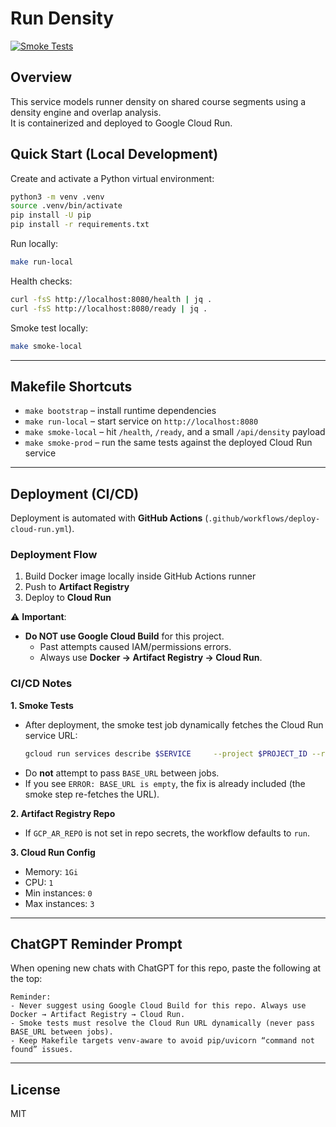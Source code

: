 # Run Density

[![Smoke Tests](https://github.com/thomjeff/run-density/actions/workflows/smoke-report.yml/badge.svg)](https://github.com/thomjeff/run-density/actions/workflows/smoke-report.yml)

## Overview
This service models runner density on shared course segments using a density engine and overlap analysis.  
It is containerized and deployed to Google Cloud Run.

## Quick Start (Local Development)

Create and activate a Python virtual environment:
```bash
python3 -m venv .venv
source .venv/bin/activate
pip install -U pip
pip install -r requirements.txt
```

Run locally:
```bash
make run-local
```

Health checks:
```bash
curl -fsS http://localhost:8080/health | jq .
curl -fsS http://localhost:8080/ready | jq .
```

Smoke test locally:
```bash
make smoke-local
```

---

## Makefile Shortcuts
- `make bootstrap` – install runtime dependencies  
- `make run-local` – start service on `http://localhost:8080`  
- `make smoke-local` – hit `/health`, `/ready`, and a small `/api/density` payload  
- `make smoke-prod` – run the same tests against the deployed Cloud Run service  

---

## Deployment (CI/CD)

Deployment is automated with **GitHub Actions** (`.github/workflows/deploy-cloud-run.yml`).

### Deployment Flow
1. Build Docker image locally inside GitHub Actions runner  
2. Push to **Artifact Registry**  
3. Deploy to **Cloud Run**  

⚠️ **Important**:  
- **Do NOT use Google Cloud Build** for this project.  
  - Past attempts caused IAM/permissions errors.  
  - Always use **Docker → Artifact Registry → Cloud Run**.  

### CI/CD Notes

**1. Smoke Tests**
- After deployment, the smoke test job dynamically fetches the Cloud Run service URL:
  ```bash
  gcloud run services describe $SERVICE     --project $PROJECT_ID --region $REGION     --format='value(status.url)'
  ```
- Do **not** attempt to pass `BASE_URL` between jobs.  
- If you see `ERROR: BASE_URL is empty`, the fix is already included (the smoke step re-fetches the URL).

**2. Artifact Registry Repo**
- If `GCP_AR_REPO` is not set in repo secrets, the workflow defaults to `run`.

**3. Cloud Run Config**
- Memory: `1Gi`  
- CPU: `1`  
- Min instances: `0`  
- Max instances: `3`

---

## ChatGPT Reminder Prompt

When opening new chats with ChatGPT for this repo, paste the following at the top:

```
Reminder:
- Never suggest using Google Cloud Build for this repo. Always use Docker → Artifact Registry → Cloud Run.
- Smoke tests must resolve the Cloud Run URL dynamically (never pass BASE_URL between jobs).
- Keep Makefile targets venv-aware to avoid pip/uvicorn “command not found” issues.
```

---

## License
MIT
